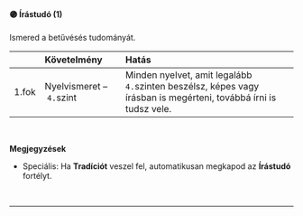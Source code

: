 #### 🟣 Írástudó (1)

Ismered a betűvésés tudományát.



| |  Követelmény | Hatás  |
| :----------- | :----------- | :----------- |
| 1.fok | Nyelvismeret&nbsp;–&nbsp;`4.`szint | Minden nyelvet, amit legalább `4.`szinten beszélsz, képes vagy írásban is megérteni, továbbá írni is tudsz vele. |

<br />

**Megjegyzések**

- Speciális: Ha **Tradíciót** veszel fel, automatikusan megkapod az **Írástudó** fortélyt. 

<br />

---
